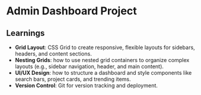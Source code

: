 # Admin Dashboard Project

## Learnings

- **Grid Layout**:  CSS Grid to create responsive, flexible layouts for sidebars, headers, and content sections.
- **Nesting Grids**: how to use nested grid containers to organize complex layouts (e.g., sidebar navigation, header, and main content).
- **UI/UX Design**: how to structure a dashboard and style components like search bars, project cards, and trending items.
- **Version Control**: Git for version tracking and deployment.
